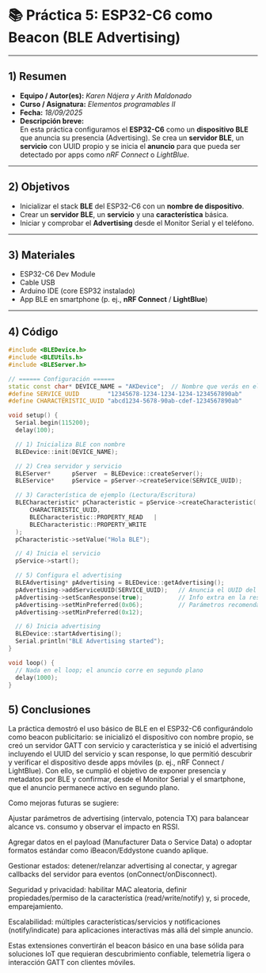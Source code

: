 # 📚 Práctica 5: ESP32-C6 como Beacon (BLE Advertising)

---

## 1) Resumen

- **Equipo / Autor(es):** _Karen Nájera y Arith Maldonado_  
- **Curso / Asignatura:** _Elementos programables II_  
- **Fecha:** _18/09/2025_  
- **Descripción breve:**  
  En esta práctica configuramos el **ESP32-C6** como un **dispositivo BLE** que anuncia su presencia (Advertising). Se crea un **servidor BLE**, un **servicio** con UUID propio y se inicia el **anuncio** para que pueda ser detectado por apps como *nRF Connect* o *LightBlue*.

---

## 2) Objetivos

- Inicializar el stack **BLE** del ESP32-C6 con un **nombre de dispositivo**.
- Crear un **servidor BLE**, un **servicio** y una **característica** básica.
- Iniciar y comprobar el **Advertising** desde el Monitor Serial y el teléfono.

---

## 3) Materiales

- ESP32-C6 Dev Module  
- Cable USB  
- Arduino IDE (core ESP32 instalado)  
- App BLE en smartphone (p. ej., **nRF Connect** / **LightBlue**)

---

## 4) Código

```cpp
#include <BLEDevice.h>
#include <BLEUtils.h>
#include <BLEServer.h>

// ====== Configuración ======
static const char* DEVICE_NAME = "AKDevice";  // Nombre que verás en el escaneo
#define SERVICE_UUID        "12345678-1234-1234-1234-1234567890ab"
#define CHARACTERISTIC_UUID "abcd1234-5678-90ab-cdef-1234567890ab"

void setup() {
  Serial.begin(115200);
  delay(100);

  // 1) Inicializa BLE con nombre
  BLEDevice::init(DEVICE_NAME);

  // 2) Crea servidor y servicio
  BLEServer*      pServer  = BLEDevice::createServer();
  BLEService*     pService = pServer->createService(SERVICE_UUID);

  // 3) Característica de ejemplo (Lectura/Escritura)
  BLECharacteristic* pCharacteristic = pService->createCharacteristic(
      CHARACTERISTIC_UUID,
      BLECharacteristic::PROPERTY_READ   |
      BLECharacteristic::PROPERTY_WRITE
  );
  pCharacteristic->setValue("Hola BLE");

  // 4) Inicia el servicio
  pService->start();

  // 5) Configura el advertising
  BLEAdvertising* pAdvertising = BLEDevice::getAdvertising();
  pAdvertising->addServiceUUID(SERVICE_UUID);   // Anuncia el UUID del servicio
  pAdvertising->setScanResponse(true);          // Info extra en la respuesta de escaneo
  pAdvertising->setMinPreferred(0x06);          // Parámetros recomendados
  pAdvertising->setMinPreferred(0x12);

  // 6) Inicia advertising
  BLEDevice::startAdvertising();
  Serial.println("BLE Advertising started");
}

void loop() {
  // Nada en el loop; el anuncio corre en segundo plano
  delay(1000);
}
```
## 5) Conclusiones

La práctica demostró el uso básico de BLE en el ESP32-C6 configurándolo como beacon publicitario: se inicializó el dispositivo con nombre propio, se creó un servidor GATT con servicio y característica y se inició el advertising incluyendo el UUID del servicio y scan response, lo que permitió descubrir y verificar el dispositivo desde apps móviles (p. ej., nRF Connect / LightBlue). Con ello, se cumplió el objetivo de exponer presencia y metadatos por BLE y confirmar, desde el Monitor Serial y el smartphone, que el anuncio permanece activo en segundo plano.

Como mejoras futuras se sugiere:

Ajustar parámetros de advertising (intervalo, potencia TX) para balancear alcance vs. consumo y observar el impacto en RSSI.

Agregar datos en el payload (Manufacturer Data o Service Data) o adoptar formatos estándar como iBeacon/Eddystone cuando aplique.

Gestionar estados: detener/relanzar advertising al conectar, y agregar callbacks del servidor para eventos (onConnect/onDisconnect).

Seguridad y privacidad: habilitar MAC aleatoria, definir propiedades/permiso de la característica (read/write/notify) y, si procede, emparejamiento.

Escalabilidad: múltiples características/servicios y notificaciones (notify/indicate) para aplicaciones interactivas más allá del simple anuncio.

Estas extensiones convertirán el beacon básico en una base sólida para soluciones IoT que requieran descubrimiento confiable, telemetría ligera o interacción GATT con clientes móviles.
